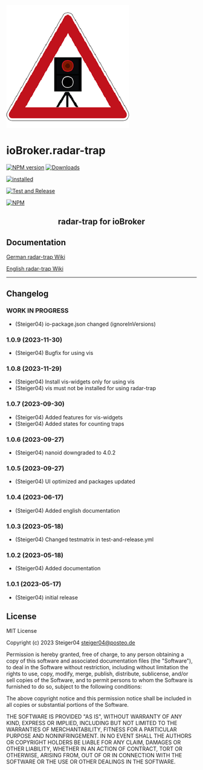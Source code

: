 ![Logo](admin/radar-trap.png)

# ioBroker.radar-trap

[![NPM version](http://img.shields.io/npm/v/iobroker.radar-trap.svg)](https://www.npmjs.com/package/radar-trap)
[![Downloads](https://img.shields.io/npm/dm/iobroker.radar-trap.svg)](https://www.npmjs.com/package/iobroker.radar-trap)

<!-- [![stable](http://iobroker.live/badges/radar-trap-stable.svg)](http://iobroker.live/badges/radar-trap-stable.svg) -->

[![installed](http://iobroker.live/badges/radar-trap-installed.svg)](http://iobroker.live/badges/radar-trap-installed.svg)

<!-- [![Known Vulnerabilities](https://snyk.io/test/github/steiger04/ioBroker.radar-trap/badge.svg)](https://snyk.io/test/github/steiger04/ioBroker.radar-trap) -->
[![Test and Release](https://github.com/Steiger04/ioBroker.radar-trap/actions/workflows/test-and-release.yml/badge.svg)](https://github.com/Steiger04/ioBroker.radar-trap/actions/workflows/test-and-release.yml)

[![NPM](https://nodei.co/npm/iobroker.radar-trap.png?downloads=true)](https://nodei.co/npm/iobroker.radar-trap/)


<h2 align="center">radar-trap for ioBroker</h2>

## Documentation
[German radar-trap Wiki](https://github.com/Steiger04/ioBroker.radar-trap/wiki/radar-trap-Adapter-(deutsch))

[English radar-trap Wiki](https://github.com/Steiger04/ioBroker.radar-trap/wiki/radar-trap-Adapter-(english))

---

## Changelog
<!--
	Placeholder for next versions:
	### __WORK IN PROGRESS__
-->
### __WORK IN PROGRESS__
* (Steiger04) io-package.json changed (ignoreInVersions)

### 1.0.9 (2023-11-30)
* (Steiger04) Bugfix for using vis

### 1.0.8 (2023-11-29)
* (Steiger04) Install vis-widgets only for using vis
* (Steiger04) vis must not be installed for using radar-trap

### 1.0.7 (2023-09-30)
* (Steiger04) Added features for vis-widgets
* (Steiger04) Added states for counting traps

### 1.0.6 (2023-09-27)
* (Steiger04) nanoid downgraded to 4.0.2

### 1.0.5 (2023-09-27)
* (Steiger04) UI optimized and packages updated

### 1.0.4 (2023-06-17)
* (Steiger04) Added english documentation

### 1.0.3 (2023-05-18)
* (Steiger04) Changed testmatrix in test-and-release.yml

### 1.0.2 (2023-05-18)
* (Steiger04) Added documentation

### 1.0.1 (2023-05-17)
* (Steiger04) initial release

## License

MIT License

Copyright (c) 2023 Steiger04 <steiger04@posteo.de>

Permission is hereby granted, free of charge, to any person obtaining a copy
of this software and associated documentation files (the "Software"), to deal
in the Software without restriction, including without limitation the rights
to use, copy, modify, merge, publish, distribute, sublicense, and/or sell
copies of the Software, and to permit persons to whom the Software is
furnished to do so, subject to the following conditions:

The above copyright notice and this permission notice shall be included in all
copies or substantial portions of the Software.

THE SOFTWARE IS PROVIDED "AS IS", WITHOUT WARRANTY OF ANY KIND, EXPRESS OR
IMPLIED, INCLUDING BUT NOT LIMITED TO THE WARRANTIES OF MERCHANTABILITY,
FITNESS FOR A PARTICULAR PURPOSE AND NONINFRINGEMENT. IN NO EVENT SHALL THE
AUTHORS OR COPYRIGHT HOLDERS BE LIABLE FOR ANY CLAIM, DAMAGES OR OTHER
LIABILITY, WHETHER IN AN ACTION OF CONTRACT, TORT OR OTHERWISE, ARISING FROM,
OUT OF OR IN CONNECTION WITH THE SOFTWARE OR THE USE OR OTHER DEALINGS IN THE
SOFTWARE.